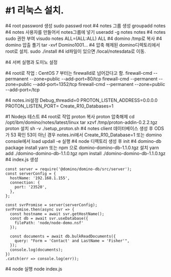 #1 리눅스 설치.
============
#4 root password 생성
  sudo passwd root
#4 notes 그룹 생성
  groupadd notes
#4 notes 사용자를 만들어서 notes그룹에 넣기
  useradd -g notes notes
#4 notes sudo 권한 부여
  visudo
  notes ALL=(ALL:ALL) ALL
#4 domino /tmp로 복사
#4 domino 압출 풀기
  tar -xvf Domino1001...
#4 압축 해제된 domino디렉토리에서 root로 설치.
  sudo ./install
#4 id파일이 있으면 /local/notesdata로 이동.

#4 서버 실행과 도미노 설정

#4 root로 작업 : CentOS 7 부터는 firewalld로 넘어갔다고 함.
  firewall-cmd --permanent --zone=public --add-port=80/tcp
  firewall-cmd --permanent --zone=public --add-port=1352/tcp
  firewall-cmd --permanent --zone=public --add-port=<proton port>/tcp

#4 notes.ini설정
  Debug_threadid=0
  PROTON_LISTEN_ADDRESS=0.0.0.0
  PROTON_LISTEN_PORT=<proton port>
  Create_R10_Databases=1


#1 Nodejs 테스트
#4 root로 작업
  proton 복사
  proton 압축해제
    cd /opt/ibm/domino/notes/latest/linux
    tar xzvf /tmp/proton-addin-0.2.2.tgz
  proton 설치
    sh -v ./setup_proton.sh
#4 notes client
  데이터베이스 생성 후  ODS가 53 확인
    53이 아닌 경우 notes.ini에서 Create_R10_Database=1
    또는 domino console에서 load updall <database path> -e 실행
#4 node 디렉토리 생성 후 init
#4 domino-db package install
  yarn 또는 npm 으로 domino-domino-db-1.1.0.tgz 설치
    yarn add ./domino-domino-db-1.1.0.tgz
    npm install ./domino-domino-db-1.1.0.tgz
#4 index.js 생성
~~~
const server = require('@domino/domino-db/src/server');
const serverConfig = {
  hostName: '192.168.1.155',
  connection: {
    port: '23520',
  },
};

const svrPromise = server(serverConfig);
svrPromise.then(async svr => {
  const hostname = await svr.getHostName();
  const db = await svr.useDatabase({
    filePath: 'node/node-demo.nsf'
  });
  
  const documents = await db.bulkReadDocuments({
    query: "Form = 'Contact' and LastName = 'Fisher'",
  });
  console.log(documents);
})
.catch(err => console.log(err));
~~~
#4 node 실행
  node index.js
